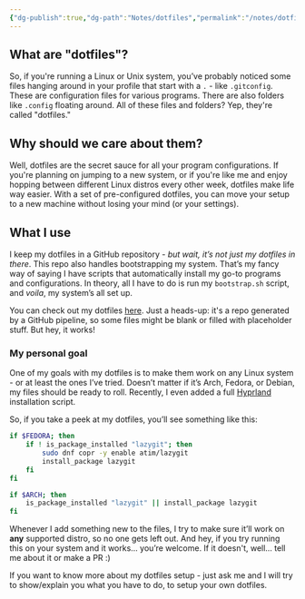 ```yaml
---
{"dg-publish":true,"dg-path":"Notes/dotfiles","permalink":"/notes/dotfiles/","tags":["📝/🌿"],"noteIcon":"fern","created":"2025-01-05 11:33","updated":"2025-01-05 16:41"}
---
```


## What are "dotfiles"?
So, if you're running a Linux or Unix system, you’ve probably noticed some files hanging around in your profile that start with a `.` - like `.gitconfig`. These are configuration files for various programs. There are also folders like `.config` floating around. All of these files and folders? Yep, they're called "dotfiles."

## Why should we care about them?
Well, dotfiles are the secret sauce for all your program configurations. If you're planning on jumping to a new system, or if you're like me and enjoy hopping between different Linux distros every other week, dotfiles make life way easier. With a set of pre-configured dotfiles, you can move your setup to a new machine without losing your mind (or your settings).

## What I use
I keep my dotfiles in a GitHub repository - *but wait, it’s not just my dotfiles in there*. This repo also handles bootstrapping my system. That’s my fancy way of saying I have scripts that automatically install my go-to programs and configurations. In theory, all I have to do is run my `bootstrap.sh` script, and *voila*, my system’s all set up.

You can check out my dotfiles [here](https://github.com/Brazier85/dotfiles). Just a heads-up: it's a repo generated by a GitHub pipeline, so some files might be blank or filled with placeholder stuff. But hey, it works!
### My personal goal
One of my goals with my dotfiles is to make them work on any Linux system - or at least the ones I’ve tried. Doesn’t matter if it’s Arch, Fedora, or Debian, my files should be ready to roll. Recently, I even added a full [Hyprland](https://hyprland.org) installation script.

So, if you take a peek at my dotfiles, you’ll see something like this:

```bash
if $FEDORA; then
    if ! is_package_installed "lazygit"; then
        sudo dnf copr -y enable atim/lazygit
        install_package lazygit
    fi
fi

if $ARCH; then
    is_package_installed "lazygit" || install_package lazygit
fi
```

Whenever I add something new to the files, I try to make sure it’ll work on **any** supported distro, so no one gets left out. And hey, if you try running this on your system and it works… you’re welcome. If it doesn't, well… tell me about it or make a PR :)

If you want to know more about my dotfiles setup - just ask me and I will try to show/explain you what you have to do, to setup your own dotfiles.